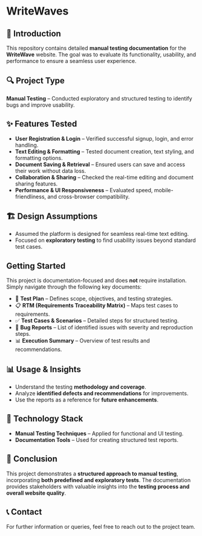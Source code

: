 # WriteWaves

## 📌 Introduction  
This repository contains detailed **manual testing documentation** for the **WriteWave** website. The goal was to evaluate its functionality, usability, and performance to ensure a seamless user experience.  

## 🔍 Project Type  
**Manual Testing** – Conducted exploratory and structured testing to identify bugs and improve usability.  

## ✨ Features Tested  
-  **User Registration & Login** – Verified successful signup, login, and error handling.  
-  **Text Editing & Formatting** – Tested document creation, text styling, and formatting options.  
-  **Document Saving & Retrieval** – Ensured users can save and access their work without data loss.  
-  **Collaboration & Sharing** – Checked the real-time editing and document sharing features.  
-  **Performance & UI Responsiveness** – Evaluated speed, mobile-friendliness, and cross-browser compatibility.  

## 🏗 Design Assumptions  
- Assumed the platform is designed for seamless real-time text editing.  
- Focused on **exploratory testing** to find usability issues beyond standard test cases.  

##  Getting Started  
This project is documentation-focused and does **not** require installation.  
Simply navigate through the following key documents:  
- 📜 **Test Plan** – Defines scope, objectives, and testing strategies.  
- 📋 **RTM (Requirements Traceability Matrix)** – Maps test cases to requirements.  
- ✅ **Test Cases & Scenarios** – Detailed steps for structured testing.  
- 🐞 **Bug Reports** – List of identified issues with severity and reproduction steps.  
- 📊 **Execution Summary** – Overview of test results and recommendations.  

## 📊 Usage & Insights  
- Understand the testing **methodology and coverage**.  
- Analyze **identified defects and recommendations** for improvements.  
- Use the reports as a reference for **future enhancements**.  

## 🔧 Technology Stack  
- **Manual Testing Techniques** – Applied for functional and UI testing.  
- **Documentation Tools** – Used for creating structured test reports.  

## 🏁 Conclusion  
This project demonstrates a **structured approach to manual testing**, incorporating **both predefined and exploratory tests**. The documentation provides stakeholders with valuable insights into the **testing process and overall website quality**.  

## 📞 Contact  
For further information or queries, feel free to reach out to the project team.  
